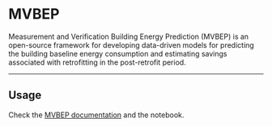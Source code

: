 # MVBEP 
Measurement and Verification Building Energy Prediction (MVBEP) is an open-source framework for developing data-driven models for predicting the building baseline energy consumption and estimating savings associated with retrofitting in the post-retrofit period.   


----
## Usage 
Check the [MVBEP documentation](https://htmlpreview.github.io/?https://github.com/Robaie98/mvbep/blob/master/docs/mvbep.html) and the notebook.



<!-- ----
## Requirements 
```python

``` -->


<!-- ----
## Future work  -->

